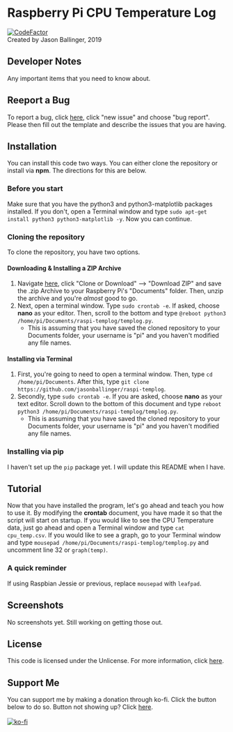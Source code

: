 # Raspberry Pi CPU Temperature Log
[![CodeFactor](https://www.codefactor.io/repository/github/jasonballinger/raspi-templog/badge/master)](https://www.codefactor.io/repository/github/jasonballinger/raspi-templog/overview/master)
<br>Created by Jason Ballinger, 2019
## Developer Notes
Any important items that you need to know about.
## Reeport a Bug
To report a bug, click [here](https://github.com/jasonballinger/raspi-templog/issues), click "new issue" and choose "bug report". Please then fill out the template and describe the issues that you are having.
## Installation
You can install this code two ways. You can either clone the repository or install via **npm**. The directions for this are below.
### Before you start
Make sure that you have the python3 and python3-matplotlib packages installed. If you don't, open a Terminal window and type ```sudo apt-get install python3 python3-matplotlib -y```. Now you can continue.
### Cloning the repository
To clone the repository, you have two options.
#### Downloading & Installing a ZIP Archive
1. Navigate [here](https://github.com/jasonballinger/raspi-templog), click "Clone or Download" --> "Download ZIP" and save the .zip Archive to your Raspberry Pi's "Documents" folder. Then, unzip the archive and you're *almost* good to go.
2. Next, open a terminal window. Type ```sudo crontab -e```. If asked, choose **nano** as your editor. Then, scroll to the bottom and type ```@reboot python3 /home/pi/Documents/raspi-templog/templog.py```.
    * This is assuming that you have saved the cloned repository to your Documents folder, your username is "pi" and you haven't modified any file names.
#### Installing via Terminal
1. First, you're going to need to open a terminal window. Then, type ```cd /home/pi/Documents```. After this, type ```git clone https://github.com/jasonballinger/raspi-templog```.
2. Secondly, type ```sudo crontab -e```. If you are asked, choose **nano** as your text editor. Scroll down to the bottom of this document and type ```reboot python3 /home/pi/Documents/raspi-templog/templog.py```.
    * This is assuming that you have saved the cloned repository to your Documents folder, your username is "pi" and you haven't modified any file names.
### Installing via pip
I haven't set up the ```pip``` package yet. I will update this README when I have.
## Tutorial
Now that you have installed the program, let's go ahead and teach you how to use it. By modifying the **crontab** document, you have made it so that the script will start on startup. If you would like to see the CPU Temperature data, just go ahead and open a Terminal window and type ```cat cpu_temp.csv```. If you would like to see a graph, go to your Terminal window and type ```mousepad /home/pi/Documents/raspi-templog/templog.py``` and uncomment line 32 or ```graph(temp)```.
### A quick reminder
If using Raspbian Jessie or previous, replace ```mousepad``` with ```leafpad```.
## Screenshots
No screenshots yet. Still working on getting those out.
## License
This code is licensed under the Unlicense. For more information, click [here](https://github.com/jasonballinger/raspi-templog/blob/master/LICENSE).
## Support Me
You can support me by making a donation through ko-fi. Click the button below to do so. Button not showing up? Click [here]().
<br><br>[![ko-fi](https://www.ko-fi.com/img/githubbutton_sm.svg)](https://ko-fi.com/I2I3WLST)

